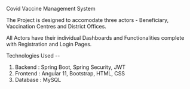 Covid Vaccine Management System 

The Project is designed to accomodate three actors - Beneficiary, Vaccination Centres and District Offices.

All Actors have their individual Dashboards and Functionalities complete with Registration and Login Pages.

Technologies Used --
1. Backend : Spring Boot, Spring Security, JWT
2. Frontend : Angular 11, Bootstrap, HTML, CSS
3. Database : MySQL
